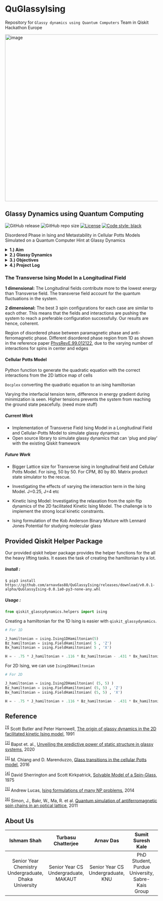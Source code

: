 # QuGlassyIsing
Repository for `Glassy dynamics using Quantum Computers` Team in Qiskit Hackathon Europe


<img width="550" alt="image" src="https://user-images.githubusercontent.com/38852529/120808929-2c45b000-c567-11eb-8343-d8f36f9014cc.png">

## Glassy Dynamics using Quantum Computing

![GitHub release](https://img.shields.io/github/v/release/arnavdas88/QuGlassyIsing?include_prereleases)
![GitHub repo size](https://img.shields.io/github/repo-size/arnavdas88/QuGlassyIsing)
[![License](https://img.shields.io/badge/License-Apache%202.0-yellow.svg)](https://opensource.org/licenses/Apache-2.0)
[![Code style: black](https://img.shields.io/badge/code%20style-black-000000.svg)](https://github.com/psf/black)


Disordered Phase in Ising and Metastability in Cellular Potts Models Simulated on a Quantum Computer Hint at Glassy Dynamics

<details><summary><b>1.) Aim</b></summary>

<hr>
Understanding the <b>nature of glass</b> is one of the longstanding fundamental problems of Natural Sciences. Simulating quantum properties on a quantum device inherently comes with a faster and more accurate description of the system. Hence we propose to study the dynamics of glass using quantum computers. 

This problem statement falls in the category of “Application of Quantum Computing” in “Computational Natural Sciences”
<hr>
  
</details>


<details><summary><b>2.) Glassy Dynamics</b></summary>

<hr>
Any kind of arrested liquid system falls under glassy systems. But simulating a glassy system is a still an unsolved problem. Although many theories have been put forward over the years, a one-size-fits-all theory still remains an open problem in the field of natural sciences. 
<hr>
  
</details>


<details><summary><b>3.) Objectives</b></summary>
  
<hr>

-  If glassy systems arise in two different toy models from two different fields: 
   - Transverse Ising Model in Longitudinal Field
   - Cellular Potts Model
- Pushing the boundaries of NISQ era computing applications by simulating the dynamics of glass on hardware suitable for NISQ Devices
- Kickstart a new area of research for the quantum computing in natural sciences community
- Proposed Qiskit Module and Tutorial

<hr>
  
</details>

<details><summary><b>4.) Project Log</b></summary>
  
<hr>

- 1st week: Read Deepmind's Glassy Dynamics Paper. Can it be replicated using NISQ era QC? The answer turned out to be a resounding 'NO'. Decided to implement 2D faciliated Kinetic Ising Model. Read the Hubbard Model implementation using VQE. Do we need creation/annihilation operator for our project as it was used there? No. Just Ising formulations of our model is necessary. Read about probable use of QML in our work. No appropriate use found that can be implementated in the hackathon's time frame. But looked like an interesting research problem to pursue afterwards. 
- 2nd week: The penalty function formulations required to impose the local constraints in the 2D facilitated Kinetic Model requires more extensive study. This is not doable in the project timeline. Made a report and presentation on it and we discussed and decided to do it post hackathon. The report has been uploaded. We decided on implentating a Transverse Ising Model in a longitudinal field, which shows disordered phases according to the few papers that we read. This could show hint at glassiness: a temporal state between two magentic phases observed during Transition. 
- 3rd week: Started Cellular Potts Model implementation. Made helper functions in python to generate the equations for CPM to define the correct interactions among the cells. Learnt that varying the interactions will show us the metastablities during minimization that is a characteristics of a glassy system. It would be awesome if the relaxation could be shown, but that seems to be impossible as we can not exactly track the center of mass of the cells when converted to the ising formulation. The Ising formulations of the equations were made as well. Looking good so far! Maybe, we finally found two models that we can finish within the deadline?!?
-  4th week: TOTAL CHAOS! Doable within time, but so much work! Started building the proposed Qiskit Module as we have our formulations ready. Pushed our personal computers to the limit. The run of the results came in and looking good so far! There are good evidence of the disordered phases and flucations that we wanted to show in our model. Time to write the report and make the video! It has been a fun journey. First two weeks, we tried a lot of stuff that did not work as of now, but we got a lot of ideas that we would love to pursue in the future!

<hr>
  
</details>



### The Transverse Ising Model In a Longitudinal Field


**1 dimensional:** The Longitudinal fields contribute more to the lowest energy than Transverse field. The transverse field account for the quantum fluctuations in the system. 

**2 dimensional:** The best 3 spin configurations for each case are similar to each other. This means that the fields and interactions are pushing the system to reach a preferable configuration successfully. Our results are hence, coherent. 

Region of disordered phase between paramagnetic phase and anti-ferromagnetic phase. Different disordered phase region from 1D as shown in the reference paper [PhysRevE.99.012122](https://journals.aps.org/pre/abstract/10.1103/PhysRevE.99.012122), due to the varying number of interactions for spins in center and edges


#### Cellular Potts Model

Python function to generate the quadratic equation with the correct interactions from the 2D lattice map of cells

`Docplex` converting the quadratic equation to an ising hamiltonian

Varying the interfacial tension term, difference in energy gradient during minimization is seen. Higher tensions prevents the system from reaching the ground state peacefully. (need more stuff)


##### Current Work
- Implementation of Transverse Field Ising Model in a Longitudinal Field and Cellular-Potts Model to simulate glassy dynamics 
- Open source library to simulate glassy dynamics that can ‘plug and play’ with the existing Qiskit framework

##### Future Work
- Bigger Lattice size for Transverse ising in longitudinal field and Cellular Potts Model. For ising, 50 by 50. For CPM, 80 by 80. Matrix product state simulator to the rescue.

- Investigating the effects of varying the interaction term in the Ising Model. J=0.25, J=4 etc

- Kinetic Ising Model: Investigating the relaxation from the spin flip dynamics of the 2D facilitated Kinetic Ising Model. The challenge is to implement the strong local kinetic constraints.

- Ising formulation of the Kob Anderson Binary Mixture with Lennard Jones Potential for studying molecular glass


## Provided Qiskit Helper Package

Our provided qiskit helper package provides the helper functions for the all the heavy lifting tasks. It eases the task of creating the hamiltonian by a lot.

##### Install :

```shell
$ pip3 install https://github.com/arnavdas88/QuGlassyIsing/releases/download/v0.0.1-alpha/QuGlassyIsing-0.0.1a0-py3-none-any.whl
```

##### Usage :

```python
from qiskit_glassydynamics.helpers import ising
```

Creating a hamiltonian for the 1D Ising is easier with `qiskit_glassydynamics`.

```python
# For 1D

J_hamiltonian = ising.Ising1DHamiltonian(5)
Bz_hamiltonian = ising.FieldHamiltonian( 5 , 'Z')
Bx_hamiltonian = ising.FieldHamiltonian( 5 , 'X')

H = - .75 * J_hamiltonian + .116 * Bz_hamiltonian - .431 * Bx_hamiltonian
```

For 2D Ising, we can use `Ising2DHamiltonian`

```python
# For 2D

J_hamiltonian = ising.Ising2DHamiltonian( (5, 5) )
Bz_hamiltonian = ising.FieldHamiltonian( (5, 5) , 'Z')
Bx_hamiltonian = ising.FieldHamiltonian( (5, 5) , 'X')

H = - .75 * J_hamiltonian + .116 * Bz_hamiltonian - .431 * Bx_hamiltonian
```


## Reference

<sup><a href="https://doi.org/10.1063/1.461768">[1]</a></sup> Scott Butler and Peter Harrowell, [The origin of glassy dynamics in the 2D facilitated kinetic Ising model](https://doi.org/10.1063/1.461768), 1991

<sup><a href="https://www.nature.com/articles/s41567-020-0842-8">[2]</a></sup> Bapst et. al., [Unveiling the predictive power of static structure in glassy systems](https://www.nature.com/articles/s41567-020-0842-8), 2020

<sup><a href="https://iopscience.iop.org/article/10.1209/0295-5075/116/28009/meta#:~:text=We%20map%20out%20the%20phase,that%20this%20phase%20is%20glassy.">[3]</a></sup> M. Chiang and D. Marenduzzo, [Glass transitions in the cellular Potts model](https://iopscience.iop.org/article/10.1209/0295-5075/116/28009/meta#:~:text=We%20map%20out%20the%20phase,that%20this%20phase%20is%20glassy.), 2016

<sup><a href="https://journals.aps.org/prl/abstract/10.1103/PhysRevLett.35.1792">[4]</a></sup> David Sherrington and Scott Kirkpatrick, [Solvable Model of a Spin-Glass](https://journals.aps.org/prl/abstract/10.1103/PhysRevLett.35.1792), 1975

<sup><a href="https://www.frontiersin.org/article/10.3389/fphy.2014.00005">[5]</a></sup> Andrew Lucas, [Ising formulations of many NP problems](https://www.frontiersin.org/article/10.3389/fphy.2014.00005), 2014

<sup><a href="https://doi.org/10.1038/nature09994">[6]</a></sup> Simon, J., Bakr, W., Ma, R. et al. [Quantum simulation of antiferromagnetic spin chains in an optical lattice](https://doi.org/10.1038/nature09994), 2011



## About Us

| Ishmam Shah | Turbasu Chatterjee | Arnav Das | Sumit Suresh Kale | Rishabh Gupta | 
| :---: | :---: | :---: | :---: | :---: |
| Senior Year Chemistry Undergraduate, Dhaka University | Senior Year CS Undergraduate, MAKAUT | Senior Year CS Undergraduate, KNU | PhD Student, Purdue University, Sabre-Kais Group | PhD Student, Purdue University, Sabre-Kais Group |

